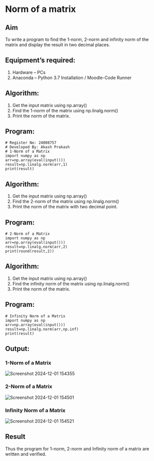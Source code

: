 # Norm of a matrix
## Aim
To write a program to find the 1-norm, 2-norm and infinity norm of the matrix and display the result in two decimal places.
## Equipment’s required:
1. Hardware – PCs
2. Anaconda – Python 3.7 Installation / Moodle-Code Runner
## Algorithm:
1. Get the input matrix using np.array()   
2. Find the 1-norm of the matrix using np.linalg.norm()
3. Print the norm of the matrix.
## Program:
```
# Register No: 24008757
# Developed By: Akash Prakash
# 1-Norm of a Matrix
import numpy as np
arr=np.array(eval(input()))
result=np.linalg.norm(arr,1)
print(result)
```
## Algorithm:
1. Get the input matrix using np.array()   
2. Find the 2-norm of the matrix using np.linalg.norm()
3. Print the norm of the matrix with two decimal point.

## Program:
```
# 2-Norm of a Matrix
import numpy as np
arr=np.array(eval(input()))
result=np.linalg.norm(arr,2)
print(round(result,2))
```
## Algorithm:
1. Get the input matrix using np.array()   
2. Find the infinity norm of the matrix using np.linalg.norm()
3. Print the norm of the matrix.

## Program:
```
# Infinity Norm of a Matrix
import numpy as np
arr=np.array(eval(input()))
result=np.linalg.norm(arr,np.inf)
print(result)
```
## Output:
### 1-Norm of a Matrix
![Screenshot 2024-12-01 154355](https://github.com/user-attachments/assets/b3aee6fc-a432-4413-ba85-981a3727bb26)


### 2-Norm of a Matrix
![Screenshot 2024-12-01 154501](https://github.com/user-attachments/assets/f3c81114-640a-4b4f-9117-3d5a8ff3d1bc)

### Infinity Norm of a Matrix
![Screenshot 2024-12-01 154521](https://github.com/user-attachments/assets/ee5c27ed-50d7-4494-8321-34b5c7e50ad4)

## Result
Thus the program for 1-norm, 2-norm and Infinity norm of a matrix are written and verified.

